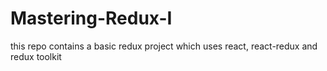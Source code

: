 # Mastering-Redux-I
this repo contains a basic redux project which uses react, react-redux and redux toolkit
